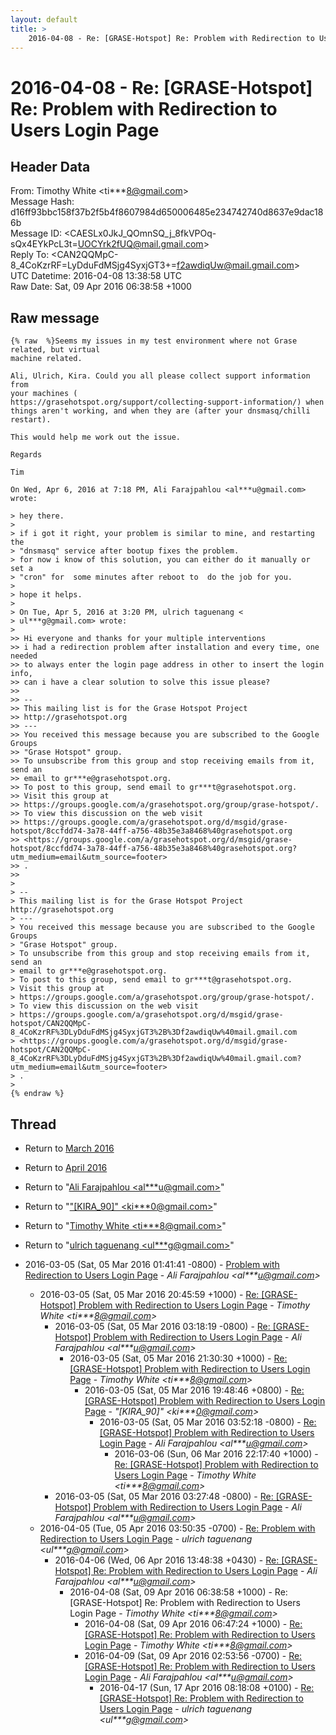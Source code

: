 ```yaml
---
layout: default
title: >
    2016-04-08 - Re: [GRASE-Hotspot] Re: Problem with Redirection to Users Login Page
---
```


# 2016-04-08 - Re: [GRASE-Hotspot] Re: Problem with Redirection to Users Login Page

## Header Data

From: Timothy White \<ti***8@gmail.com\><br>
Message Hash: d16ff93bbc158f37b2f5b4f8607984d650006485e234742740d8637e9dac186b<br>
Message ID: \<CAESLx0JkJ_QOmnSQ_j_8fkVPOq-sQx4EYkPcL3t=UOCYrk2fUQ@mail.gmail.com\><br>
Reply To: \<CAN2QQMpC-8_4CoKzrRF=LyDduFdMSjg4SyxjGT3+=f2awdiqUw@mail.gmail.com\><br>
UTC Datetime: 2016-04-08 13:38:58 UTC<br>
Raw Date: Sat, 09 Apr 2016 06:38:58 +1000<br>

## Raw message

```
{% raw  %}Seems my issues in my test environment where not Grase related, but virtual
machine related.

Ali, Ulrich, Kira. Could you all please collect support information from
your machines (
https://grasehotspot.org/support/collecting-support-information/) when
things aren't working, and when they are (after your dnsmasq/chilli
restart).

This would help me work out the issue.

Regards

Tim

On Wed, Apr 6, 2016 at 7:18 PM, Ali Farajpahlou <al***u@gmail.com>
wrote:

> hey there.
>
> if i got it right, your problem is similar to mine, and restarting the
> "dnsmasq" service after bootup fixes the problem.
> for now i know of this solution, you can either do it manually or set a
> "cron" for  some minutes after reboot to  do the job for you.
>
> hope it helps.
>
> On Tue, Apr 5, 2016 at 3:20 PM, ulrich taguenang <
> ul***g@gmail.com> wrote:
>
>> Hi everyone and thanks for your multiple interventions
>> i had a redirection problem after installation and every time, one needed
>> to always enter the login page address in other to insert the login info,
>> can i have a clear solution to solve this issue please?
>>
>> --
>> This mailing list is for the Grase Hotspot Project
>> http://grasehotspot.org
>> ---
>> You received this message because you are subscribed to the Google Groups
>> "Grase Hotspot" group.
>> To unsubscribe from this group and stop receiving emails from it, send an
>> email to gr***e@grasehotspot.org.
>> To post to this group, send email to gr***t@grasehotspot.org.
>> Visit this group at
>> https://groups.google.com/a/grasehotspot.org/group/grase-hotspot/.
>> To view this discussion on the web visit
>> https://groups.google.com/a/grasehotspot.org/d/msgid/grase-hotspot/8ccfdd74-3a78-44ff-a756-48b35e3a8468%40grasehotspot.org
>> <https://groups.google.com/a/grasehotspot.org/d/msgid/grase-hotspot/8ccfdd74-3a78-44ff-a756-48b35e3a8468%40grasehotspot.org?utm_medium=email&utm_source=footer>
>> .
>>
>
> --
> This mailing list is for the Grase Hotspot Project http://grasehotspot.org
> ---
> You received this message because you are subscribed to the Google Groups
> "Grase Hotspot" group.
> To unsubscribe from this group and stop receiving emails from it, send an
> email to gr***e@grasehotspot.org.
> To post to this group, send email to gr***t@grasehotspot.org.
> Visit this group at
> https://groups.google.com/a/grasehotspot.org/group/grase-hotspot/.
> To view this discussion on the web visit
> https://groups.google.com/a/grasehotspot.org/d/msgid/grase-hotspot/CAN2QQMpC-8_4CoKzrRF%3DLyDduFdMSjg4SyxjGT3%2B%3Df2awdiqUw%40mail.gmail.com
> <https://groups.google.com/a/grasehotspot.org/d/msgid/grase-hotspot/CAN2QQMpC-8_4CoKzrRF%3DLyDduFdMSjg4SyxjGT3%2B%3Df2awdiqUw%40mail.gmail.com?utm_medium=email&utm_source=footer>
> .
>
{% endraw %}
```

## Thread

+ Return to [March 2016](/archive/2016/03)
+ Return to [April 2016](/archive/2016/04)

+ Return to "[Ali Farajpahlou <al***u<span>@</span>gmail.com>](/authors/al___u_at_gmail_com)"
+ Return to "["[KIRA_90]" <ki***0<span>@</span>gmail.com>](/authors/ki___0_at_gmail_com)"
+ Return to "[Timothy White <ti***8<span>@</span>gmail.com>](/authors/ti___8_at_gmail_com)"
+ Return to "[ulrich taguenang <ul***g<span>@</span>gmail.com>](/authors/ul___g_at_gmail_com)"

+ 2016-03-05 (Sat, 05 Mar 2016 01:41:41 -0800) - [Problem with Redirection to Users Login Page](/archive/2016/03/fed4f8b2e69e997ea18eedd694e9c99ace89a4db24fba8cf315acfa70b486b38) - _Ali Farajpahlou \<al***u@gmail.com\>_
  + 2016-03-05 (Sat, 05 Mar 2016 20:45:59 +1000) - [Re: [GRASE-Hotspot] Problem with Redirection to Users Login Page](/archive/2016/03/b186e053998c9057a524110e7c0d09e1c422c5b6ce0cdeb241d6bac1d4ba9202) - _Timothy White \<ti***8@gmail.com\>_
    + 2016-03-05 (Sat, 05 Mar 2016 03:18:19 -0800) - [Re: [GRASE-Hotspot] Problem with Redirection to Users Login Page](/archive/2016/03/d899de0798bc076558bbc7d290db0713409e2fd5e35ca50d291ea4f11b7fe2f3) - _Ali Farajpahlou \<al***u@gmail.com\>_
      + 2016-03-05 (Sat, 05 Mar 2016 21:30:30 +1000) - [Re: [GRASE-Hotspot] Problem with Redirection to Users Login Page](/archive/2016/03/107c01552b3e4e2733cbf9b9aac4f6223b05fa3f1d409e684db857def13bc54f) - _Timothy White \<ti***8@gmail.com\>_
        + 2016-03-05 (Sat, 05 Mar 2016 19:48:46 +0800) - [Re: [GRASE-Hotspot] Problem with Redirection to Users Login Page](/archive/2016/03/dc4e241bac32265a6ec25c93f83f388aa1a8219eae824a2702017bee3dd62eb3) - _"[KIRA_90]" \<ki***0@gmail.com\>_
          + 2016-03-05 (Sat, 05 Mar 2016 03:52:18 -0800) - [Re: [GRASE-Hotspot] Problem with Redirection to Users Login Page](/archive/2016/03/f3c9486f68a2a962651348547d8b68310e482381f47b1f27b07d77a0bea66c79) - _Ali Farajpahlou \<al***u@gmail.com\>_
            + 2016-03-06 (Sun, 06 Mar 2016 22:17:40 +1000) - [Re: [GRASE-Hotspot] Problem with Redirection to Users Login Page](/archive/2016/03/3caa98e386cbfca8b9b4e847ab0d3634d9627a70b1a632210a19c9eb83cfb41d) - _Timothy White \<ti***8@gmail.com\>_
    + 2016-03-05 (Sat, 05 Mar 2016 03:27:48 -0800) - [Re: [GRASE-Hotspot] Problem with Redirection to Users Login Page](/archive/2016/03/09c4fb141b2f845a1d8e264a80f99306c4824c3898a178b09dfc044e602191e7) - _Ali Farajpahlou \<al***u@gmail.com\>_
  + 2016-04-05 (Tue, 05 Apr 2016 03:50:35 -0700) - [Re: Problem with Redirection to Users Login Page](/archive/2016/04/bea3b05965c52df39c3578211cf39edd0778ac98afc3177cc51e5cab760628a1) - _ulrich taguenang \<ul***g@gmail.com\>_
    + 2016-04-06 (Wed, 06 Apr 2016 13:48:38 +0430) - [Re: [GRASE-Hotspot] Re: Problem with Redirection to Users Login Page](/archive/2016/04/1da6f7f2fce49bb4856fc4f0e042ec964dc20510789d6f56d06e951ce983a91e) - _Ali Farajpahlou \<al***u@gmail.com\>_
      + 2016-04-08 (Sat, 09 Apr 2016 06:38:58 +1000) - Re: [GRASE-Hotspot] Re: Problem with Redirection to Users Login Page - _Timothy White \<ti***8@gmail.com\>_
        + 2016-04-08 (Sat, 09 Apr 2016 06:47:24 +1000) - [Re: [GRASE-Hotspot] Re: Problem with Redirection to Users Login Page](/archive/2016/04/1771d62273d063799ab339d7fcf1d95d8a112ae6d763bad607c199ca6d171234) - _Timothy White \<ti***8@gmail.com\>_
        + 2016-04-09 (Sat, 09 Apr 2016 02:53:56 -0700) - [Re: [GRASE-Hotspot] Re: Problem with Redirection to Users Login Page](/archive/2016/04/61a10b0c6cf317828686c8089114246298623c5c92a41f26a362cb9003b12edd) - _Ali Farajpahlou \<al***u@gmail.com\>_
          + 2016-04-17 (Sun, 17 Apr 2016 08:18:08 +0100) - [Re: [GRASE-Hotspot] Re: Problem with Redirection to Users Login Page](/archive/2016/04/88a3c35935aa735524a99557e324ab150606aa39d92f17a1b047215d0c5e8bac) - _ulrich taguenang \<ul***g@gmail.com\>_

